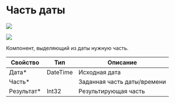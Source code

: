 # Часть даты

![](../../../resources/basic/data/datetime/image-(100)-(1)-(1)-(1)-(1)-(1)-(1)-(1)-(2)-(121).png)

![](../../../resources/basic/data/datetime/image-(447).png)

Компонент, выделяющий из даты нужную часть.

| Свойство    | Тип      | Описание                    |
| ----------- | -------- | --------------------------- |
| Дата\*      | DateTime | Исходная дата               |
| Часть\*     |          | Заданная часть даты/времени |
| Результат\* | Int32    | Результирующая часть        |

